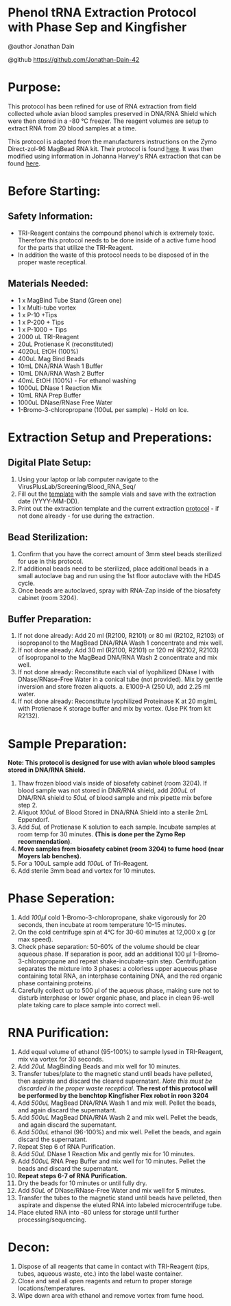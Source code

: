 # Phenol tRNA Extraction Protocol with Phase Sep and Kingfisher
@author Jonathan Dain   

@github https://github.com/Jonathan-Dain-42
# Purpose:
This protocol has been refined for use of RNA extraction from field collected whole avian blood samples preserved in DNA/RNA Shield which were then stored in a -80 °C freezer. The reagent volumes are setup to extract RNA from 20 blood samples at a time. 

This protocol is adapted from the manufacturers instructions on the Zymo Direct-zol-96 MagBead RNA kit. Their protocol is found [here](https://files.zymoresearch.com/protocols/_r2100_r2101_r2102_r2103_r2104_r2105_direct-zol-96_magbead_rna.pdf). It was then modified using information in Johanna Harvey's RNA extraction that can be found [here](https://github.com/JAHarvey/RNA-Blood-preservation-extraction).
# Before Starting:
## Safety Information:
- TRI-Reagent contains the compound phenol which is extremely toxic. Therefore this protocol needs to be done inside of a active fume hood for the parts that utilize the TRI-Reagent. 
- In addition the waste of this protocol needs to be disposed of in the proper waste receptical.
## Materials Needed:
- 1 x MagBind Tube Stand (Green one)
- 1 x Multi-tube vortex
- 1 x P-10 +Tips
- 1 x P-200 + Tips
- 1 x P-1000 + Tips
- 2000 uL TRI-Reagent
- 20uL Protienase K (reconstituted)
- 4020uL EtOH (100%)
- 400uL Mag Bind Beads
- 10mL DNA/RNA Wash 1 Buffer
- 10mL DNA/RNA Wash 2 Buffer
- 40mL EtOH (100%) - For ethanol washing
- 1000uL DNase 1 Reaction Mix
- 10mL RNA Prep Buffer
- 1000uL DNase/RNase Free Water
- 1-Bromo-3-chloropropane (100uL per sample) - Hold on Ice.
# Extraction Setup and Preperations:
## Digital Plate Setup:
1. Using your laptop or lab computer navigate to the VirusPlusLab/Screening/Blood_RNA_Seq/
2. Fill out the [template](https://liveumb-my.sharepoint.com/:x:/r/personal/nichola_hill_umb_edu/Documents/VirusPlusLab/Screening/Blood_RNA_Seq/Raw_sample_TEMPLATE_UMB.xlsx?d=wc5a8e2974b524b30bbd46593014086eb&csf=1&web=1&e=rDQWN3) with the sample vials and save with the extraction date (YYYY-MM-DD).
3. Print out the extraction template and the current extraction [protocol](https://github.com/Jonathan-Dain-42/RNA-Blood-Phenol-Extraction/blob/main/RNA-Blood-Phenol-Extraction-Protocol.mkd) - if not done already - for use during the extraction. 
## Bead Sterilization:
1. Confirm that you have the correct amount of 3mm steel beads sterilized for use in this protocol. 
2. If additional beads need to be sterilized, place additional beads in a small autoclave bag and run using the 1st floor autoclave with the HD45 cycle. 
3. Once beads are autoclaved, spray with RNA-Zap inside of the biosafety cabinet (room 3204). 
## Buffer Preparation:
1. If not done already: Add 20 ml (R2100, R2101) or 80 ml (R2102, R2103) of isopropanol to the MagBead DNA/RNA Wash 1 concentrate and mix well. 
2. If not done already: Add 30 ml (R2100, R2101) or 120 ml (R2102, R2103) of isopropanol to the MagBead DNA/RNA Wash 2 concentrate and mix well. 
3. If not done already: Reconstitute each vial of lyophilized DNase I with DNase/RNase-Free Water in a conical tube (not provided).  Mix by gentle inversion and store frozen aliquots. 
  a. E1009-A (250 U), add 2.25 ml water.
4. If not done already: Reconstitute lyophilized Proteinase K at 20 mg/mL with Protienase K storage buffer and mix by vortex. (Use PK from kit R2132).

# Sample Preparation:
**Note: This protocol is designed for use with avian whole blood samples stored in DNA/RNA Shield.**
1. Thaw frozen blood vials inside of biosafety cabinet (room 3204). If blood sample was not stored in DNR/RNA shield, add *200uL* of DNA/RNA shield to *50uL* of blood sample and mix pipette mix before step 2.
2. Aliquot *100uL* of Blood Stored in DNA/RNA Shield into a sterile 2mL Eppendorf.
3. Add *5uL* of Protienase K solution to each sample. Incubate samples at room temp for 30 minutes. **(This is done per the Zymo Rep recommendation)**.
4. **Move samples from biosafety cabinet (room 3204) to fume hood (near Moyers lab benches).**
5. For a 100uL sample add *100uL* of Tri-Reagent. 
6. Add sterile 3mm bead and vortex for 10 minutes.

# Phase Seperation:
1. Add *100μl* cold 1-Bromo-3-chloropropane, shake vigorously for 20 seconds, then incubate at room temperature 10-15 minutes.
2. On the cold centrifuge spin at 4°C for 30-60 minutes at 12,000 x g (or max speed).
3. Check phase separation: 50-60% of the volume should be clear aqueous phase. If separation is poor, add an additional 100 μl 1-Bromo-3-chloropropane and repeat shake-incubate-spin step. Centrifugation separates the mixture into 3 phases: a colorless upper aqueous phase containing total RNA, an interphase containing DNA, and the red organic phase containing proteins.
4. Carefully collect up to 500 μl of the aqueous phase, making sure not to disturb interphase or lower organic phase, and place in clean 96-well plate taking care to place sample into correct well.

# RNA Purification:
1. Add equal volume of ethanol (95-100%) to sample lysed in TRI-Reagent, mix via vortex for 30 seconds.
2. Add *20uL* MagBinding Beads and mix well for 10 minutes.
3. Transfer tubes/plate to the magnetic stand until beads have pelleted, then aspirate and discard the cleared supernatant. *Note this must be discarded in the proper waste receptical.*
**The rest of this protocol will be performed by the benchtop Kingfisher Flex robot in roon 3204**
4. Add *500uL* MagBead DNA/RNA Wash 1 and mix well. Pellet the beads, and again discard the supernatant.
5. Add *500uL* MagBead DNA/RNA Wash 2 and mix well. Pellet the beads, and again discard the supernatant.
6. Add *500uL* ethanol (96-100%) and mix well. Pellet the beads, and again discard the supernatant.
7. Repeat Step 6 of RNA Purification. 
8. Add *50uL* DNase 1 Reaction Mix and gently mix for 10 minutes.
9. Add *500uL* RNA Prep Buffer and mix well for 10 minutes. Pellet the beads and discard the supernatant.
10. **Repeat steps 6-7 of RNA Purification.**
11. Dry the beads for 10 minutes or until fully dry. 
12. Add *50uL* of DNase/RNase-Free Water and mix well for 5 minutes.
13. Transfer the tubes to the magnetic stand until beads have pelleted, then aspirate and dispense the eluted RNA into labeled microcentrifuge tube. 
14. Place eluted RNA into -80 unless for storage until further processing/sequencing. 

# Decon:
1. Dispose of all reagents that came in contact with TRI-Reagent (tips, tubes, aqueous waste, etc.) into the label waste container.
2. Close and seal all open reagents and return to proper storage locations/temperatures.
3. Wipe down area with ethanol and remove vortex from fume hood. 

 
